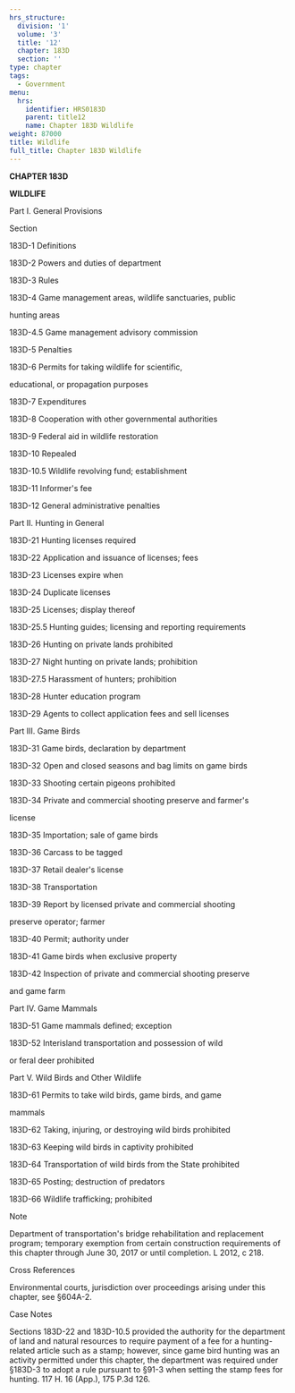 ```yaml
---
hrs_structure:
  division: '1'
  volume: '3'
  title: '12'
  chapter: 183D
  section: ''
type: chapter
tags:
  - Government
menu:
  hrs:
    identifier: HRS0183D
    parent: title12
    name: Chapter 183D Wildlife
weight: 87000
title: Wildlife
full_title: Chapter 183D Wildlife
---
```

**CHAPTER 183D**

**WILDLIFE**

Part I. General Provisions

Section

183D-1 Definitions

183D-2 Powers and duties of department

183D-3 Rules

183D-4 Game management areas, wildlife sanctuaries, public

hunting areas

183D-4.5 Game management advisory commission

183D-5 Penalties

183D-6 Permits for taking wildlife for scientific,

educational, or propagation purposes

183D-7 Expenditures

183D-8 Cooperation with other governmental authorities

183D-9 Federal aid in wildlife restoration

183D-10 Repealed

183D-10.5 Wildlife revolving fund; establishment

183D-11 Informer's fee

183D-12 General administrative penalties

Part II. Hunting in General

183D-21 Hunting licenses required

183D-22 Application and issuance of licenses; fees

183D-23 Licenses expire when

183D-24 Duplicate licenses

183D-25 Licenses; display thereof

183D-25.5 Hunting guides; licensing and reporting requirements

183D-26 Hunting on private lands prohibited

183D-27 Night hunting on private lands; prohibition

183D-27.5 Harassment of hunters; prohibition

183D-28 Hunter education program

183D-29 Agents to collect application fees and sell licenses

Part III. Game Birds

183D-31 Game birds, declaration by department

183D-32 Open and closed seasons and bag limits on game birds

183D-33 Shooting certain pigeons prohibited

183D-34 Private and commercial shooting preserve and farmer's

license

183D-35 Importation; sale of game birds

183D-36 Carcass to be tagged

183D-37 Retail dealer's license

183D-38 Transportation

183D-39 Report by licensed private and commercial shooting

preserve operator; farmer

183D-40 Permit; authority under

183D-41 Game birds when exclusive property

183D-42 Inspection of private and commercial shooting preserve

and game farm

Part IV. Game Mammals

183D-51 Game mammals defined; exception

183D-52 Interisland transportation and possession of wild

or feral deer prohibited

Part V. Wild Birds and Other Wildlife

183D-61 Permits to take wild birds, game birds, and game

mammals

183D-62 Taking, injuring, or destroying wild birds prohibited

183D-63 Keeping wild birds in captivity prohibited

183D-64 Transportation of wild birds from the State prohibited

183D-65 Posting; destruction of predators

183D-66 Wildlife trafficking; prohibited

Note

Department of transportation's bridge rehabilitation and replacement program; temporary exemption from certain construction requirements of this chapter through June 30, 2017 or until completion. L 2012, c 218.

Cross References

Environmental courts, jurisdiction over proceedings arising under this chapter, see §604A-2.

Case Notes

Sections 183D-22 and 183D-10.5 provided the authority for the department of land and natural resources to require payment of a fee for a hunting-related article such as a stamp; however, since game bird hunting was an activity permitted under this chapter, the department was required under §183D-3 to adopt a rule pursuant to §91-3 when setting the stamp fees for hunting. 117 H. 16 (App.), 175 P.3d 126.